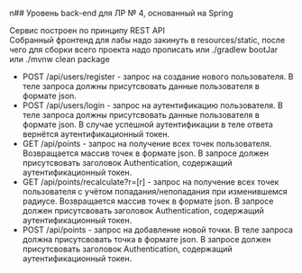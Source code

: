 n## Уровень back-end для ЛР № 4, основанный на Spring

Сервис построен по принципу REST API  
Собранный фронтенд для лабы надо закинуть в resources/static,
после чего для сборки всего проекта надо прописать или ./gradlew bootJar или ./mvnw clean package

- POST /api/users/register - запрос на создание нового пользователя.
В теле запроса должны присутсвовать данные пользователя в формате json.
- POST /api/users/login - запрос на аутентификацию пользователя.
В теле запроса должны присутсвовать данные пользователя в формате json.
В случае успешной аутентификации в теле ответа вернётся аутентификационный токен.
- GET /api/points - запрос на получение всех точек пользователя. 
Возвращается массив точек в формате json.
В запросе должен присутсвовать заголовок Authentication, содержащий аутентификационный токен.
- GET /api/points/recalculate?r=[r] - запрос на получение всех точек пользователя с учётом попадания/непопадания при изменившемся радиусе. 
Возвращается массив точек в формате json.
В запросе должен присутсвовать заголовок Authentication, содержащий аутентификационный токен.
- POST /api/points - запрос на добавление новой точки. 
В теле запроса должна присутсвовать точка в формате json.
В запросе должен присутсвовать заголовок Authentication, содержащий аутентификационный токен.
